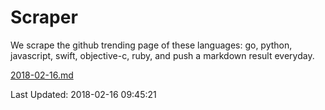 # Scraper

We scrape the github trending page of these languages: go, python, javascript, swift, objective-c, ruby, and push a markdown result everyday.

[2018-02-16.md](https://github.com/henson/Scraper/blob/master/2018-02-16.md)

Last Updated: 2018-02-16 09:45:21